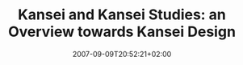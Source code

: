 ---
slug: kansei-and-kansei-studies-an-overview-towards-kansei-design
title: "Kansei and Kansei Studies: an Overview towards Kansei Design"
tags: ['kansei', 'kansei_studies', 'kansei_design']
layout: single
searchFilter: Event
publitype: presentation
subsection: lecture
institution:
    heig: 1
    logo: Tsukuba
    short: 'U. of Tsukuba'
    web: "https://www.tsukuba.ac.jp/"
    name: "University of Tsukuba"
kansei: true
research: 
    -  kansei
date: 2007-09-09T20:52:21+02:00
reference: "Lévy, P. (2008). Kansei and Kansei Studies: an Overview towards Kansei Design, presented at the the International Symposium of the 21th Century COE Program for the Promotion of Kansei Science for Understanding the Mechanism of Mind and Heart, Tsukuba, Japan. September 9th, 2007."
---